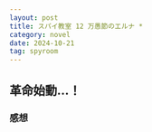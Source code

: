```yaml
---
layout: post
title: スパイ教室 12 万愚節のエルナ *
category: novel
date: 2024-10-21
tag: spyroom
---
```


## 革命始動…！

### 感想
